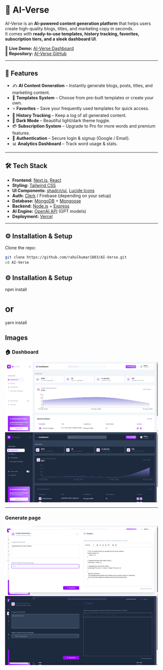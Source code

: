 # 🚀 AI-Verse

AI-Verse is an **AI-powered content generation platform** that helps users create high-quality blogs, titles, and marketing copy in seconds.  
It comes with **ready-to-use templates, history tracking, favorites, subscription tiers, and a sleek dashboard UI**.

🔗 **Live Demo:** [AI-Verse Dashboard](https://ai-verse-omega.vercel.app/dashboard)  
🔗 **Repository:** [AI-Verse GitHub](https://github.com/rahulkumar1803/AI-Verse.git)

---

## 📌 Features

- ✍️ **AI Content Generation** – Instantly generate blogs, posts, titles, and marketing content.
- 🎨 **Templates System** – Choose from pre-built templates or create your own.
- ⭐ **Favorites** – Save your frequently used templates for quick access.
- 📜 **History Tracking** – Keep a log of all generated content.
- 🌙 **Dark Mode** – Beautiful light/dark theme toggle.
- 💳 **Subscription System** – Upgrade to Pro for more words and premium features.
- 🔐 **Authentication** – Secure login & signup (Google / Email).
- 📊 **Analytics Dashboard** – Track word usage & stats.

---

## 🛠️ Tech Stack

- **Frontend:** [Next.js](https://nextjs.org/), [React](https://react.dev/)
- **Styling:** [Tailwind CSS](https://tailwindcss.com/)
- **UI Components:** [shadcn/ui](https://ui.shadcn.com/), [Lucide Icons](https://lucide.dev/)
- **Auth:** [Clerk](https://clerk.dev/) / Firebase (depending on your setup)
- **Database:** [MongoDB](https://www.mongodb.com/) + [Mongoose](https://mongoosejs.com/)
- **Backend:** [Node.js](https://nodejs.org/) + [Express](https://expressjs.com/)
- **AI Engine:** [OpenAI API](https://platform.openai.com/) (GPT models)
- **Deployment:** [Vercel](https://vercel.com/)

---

## ⚙️ Installation & Setup

Clone the repo:

```bash
git clone https://github.com/rahulkumar1803/AI-Verse.git
cd AI-Verse
```

## ⚙️ Installation & Setup

npm install
# or
yarn install


## Images 

### 🏠 Dashboard
![Dashboard](./public/ssimg/Screenshot%202025-08-19%20053711.png)
![Dashboard](./public/ssimg/Screenshot%202025-08-19%20053846.png)

---

### Generate page
![generate](./public/ssimg/Screenshot%202025-08-19%20053829.png)
![generate](./public/ssimg/Screenshot%202025-08-19%20053901.png)